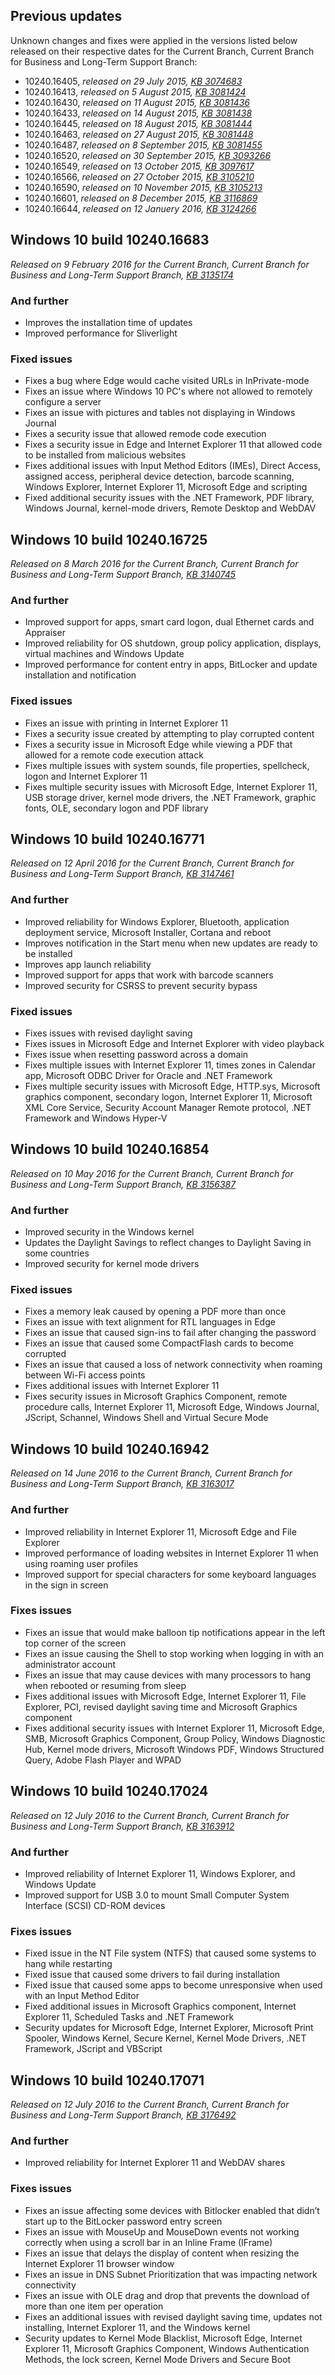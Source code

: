 ## Previous updates
Unknown changes and fixes were applied in the versions listed below released on their respective dates for the Current Branch, Current Branch for Business and Long-Term Support Branch:

- 10240.16405, _released on 29 July 2015, [KB 3074683](https://support.microsoft.com/?kbid=3074683)_
- 10240.16413, _released on 5 August 2015, [KB 3081424](https://support.microsoft.com/?kbid=3081424)_
- 10240.16430, _released on 11 August 2015, [KB 3081436](https://support.microsoft.com/?kbid=3081436)_
- 10240.16433, _released on 14 August 2015, [KB 3081438](https://support.microsoft.com/?kbid=3081438)_
- 10240.16445, _released on 18 August 2015, [KB 3081444](https://support.microsoft.com/?kbid=3081444)_
- 10240.16463, _released on 27 August 2015, [KB 3081448](https://support.microsoft.com/?kbid=3081448)_
- 10240.16487, _released on 8 September 2015, [KB 3081455](https://support.microsoft.com/?kbid=3081455)_
- 10240.16520, _released on 30 September 2015, [KB 3093266](https://support.microsoft.com/?kbid=3093266)_
- 10240.16549, _released on 13 October 2015, [KB 3097617](https://support.microsoft.com/?kbid=3097617)_
- 10240.16566, _released on 27 October 2015, [KB 3105210](https://support.microsoft.com/?kbid=3105210)_
- 10240.16590, _released on 10 November 2015, [KB 3105213](https://support.microsoft.com/?kbid=3105213)_
- 10240.16601, _released on 8 December 2015, [KB 3116869](https://support.microsoft.com/?kbid=3116869)_
- 10240.16644, _released on 12 Januery 2016, [KB 3124266](https://support.microsoft.com/?kbid=3124266)_

## Windows 10 build 10240.16683
_Released on 9 February 2016 for the Current Branch, Current Branch for Business and Long-Term Support Branch, [KB 3135174](https://support.microsoft.com/?kbid=3135174)_

### And further
- Improves the installation time of updates
- Improved performance for Sliverlight

### Fixed issues
- Fixes a bug where Edge would cache visited URLs in InPrivate-mode
- Fixes an issue where Windows 10 PC's where not allowed to remotely configure a server
- Fixes an issue with pictures and tables not displaying in Windows Journal
- Fixes a security issue that allowed remode code execution
- Fixes a security issue in Edge and Internet Explorer 11 that allowed code to be installed from malicious websites
- Fixes additional issues with Input Method Editors (IMEs), Direct Access, assigned access, peripheral device detection, barcode scanning, Windows Explorer, Internet Explorer 11, Microsoft Edge and scripting
- Fixed additional security issues with the .NET Framework, PDF library, Windows Journal, kernel-mode drivers, Remote Desktop and WebDAV

## Windows 10 build 10240.16725
_Released on 8 March 2016 for the Current Branch, Current Branch for Business and Long-Term Support Branch, [KB 3140745](https://support.microsoft.com/?kbid=3140745)_

### And further
- Improved support for apps, smart card logon, dual Ethernet cards and Appraiser
- Improved reliability for OS shutdown, group policy application, displays, virtual machines and Windows Update
- Improved performance for content entry in apps, BitLocker and update installation and notification

### Fixed issues
- Fixes an issue with printing in Internet Explorer 11
- Fixes a security issue created by attempting to play corrupted content
- Fixes a security issue in Microsoft Edge while viewing a PDF that allowed for a remote code execution attack
- Fixes multiple issues with system sounds, file properties, spellcheck, logon and Internet Explorer 11
- Fixes multiple security issues with Microsoft Edge, Internet Explorer 11, USB storage driver, kernel mode drivers, the .NET Framework, graphic fonts, OLE, secondary logon and PDF library

## Windows 10 build 10240.16771
_Released on 12 April 2016 for the Current Branch, Current Branch for Business and Long-Term Support Branch, [KB 3147461](https://support.microsoft.com/?kbid=3147461)_

### And further
- Improved reliability for Windows Explorer, Bluetooth, application deployment service, Microsoft Installer, Cortana and reboot
- Improves notification in the Start menu when new updates are ready to be installed
- Improves app launch reliability
- Improved support for apps that work with barcode scanners
- Improved security for CSRSS to prevent security bypass

### Fixed issues
- Fixes issues with revised daylight saving
- Fixes issues in Microsoft Edge and Internet Explorer with video playback
- Fixes issue when resetting password across a domain
- Fixes multiple issues with Internet Explorer 11, times zones in Calendar app, Microsoft ODBC Driver for Oracle and .NET Framework
- Fixes multiple security issues with Microsoft Edge, HTTP.sys, Microsoft graphics component, secondary logon, Internet Explorer 11, Microsoft XML Core Service, Security Account Manager Remote protocol, .NET Framework and Windows Hyper-V

## Windows 10 build 10240.16854
_Released on 10 May 2016 for the Current Branch, Current Branch for Business and Long-Term Support Branch, [KB 3156387](https://support.microsoft.com/?kbid=3156387)_

### And further
- Improved security in the Windows kernel
- Updates the Daylight Savings to reflect changes to Daylight Saving in some countries
- Improved security for kernel mode drivers

### Fixed issues
- Fixes a memory leak caused by opening a PDF more than once
- Fixes an issue with text alignment for RTL languages in Edge
- Fixes an issue that caused sign-ins to fail after changing the password
- Fixes an issue that caused some CompactFlash cards to become corrupted
- Fixes an issue that caused a loss of network connectivity when roaming between Wi-Fi access points
- Fixes additional issues with Internet Explorer 11
- Fixes security issues in Microsoft Graphics Component, remote procedure calls, Internet Explorer 11, Microsoft Edge, Windows Journal, JScript, Schannel, Windows Shell and Virtual Secure Mode

## Windows 10 build 10240.16942
_Released on 14 June 2016 to the Current Branch, Current Branch for Business and Long-Term Support Branch, [KB 3163017](https://support.microsoft.com/?kbid=3163017)_

### And further
- Improved reliability in Internet Explorer 11, Microsoft Edge and File Explorer
- Improved performance of loading websites in Internet Explorer 11 when using roaming user profiles
- Improved support for special characters for some keyboard languages in the sign in screen

### Fixes issues
- Fixes an issue that would make balloon tip notifications appear in the left top corner of the screen
- Fixes an issue causing the Shell to stop working when logging in with an administrator account
- Fixes an issue that may cause devices with many processors to hang when rebooted or resuming from sleep
- Fixes additional issues with Microsoft Edge, Internet Explorer 11, File Explorer, PCI, revised daylight saving time and Microsoft Graphics component
- Fixes additional security issues with Internet Explorer 11, Microsoft Edge, SMB, Microsoft Graphics Component, Group Policy, Windows Diagnostic Hub, Kernel mode drivers, Microsoft Windows PDF, Windows Structured Query, Adobe Flash Player and WPAD

## Windows 10 build 10240.17024
_Released on 12 July 2016 to the Current Branch, Current Branch for Business and Long-Term Support Branch, [KB 3163912](https://support.microsoft.com/?kbid=3163912)_

### And further
- Improved reliability of Internet Explorer 11, Windows Explorer, and Windows Update
- Improved support for USB 3.0 to mount Small Computer System Interface (SCSI) CD-ROM devices

### Fixes issues
- Fixed issue in the NT File system (NTFS) that caused some systems to hang while restarting
- Fixed issue that caused some drivers to fail during installation
- Fixed issue that caused some apps to become unresponsive when used with an Input Method Editor
- Fixed additional issues in Microsoft Graphics component, Internet Explorer 11, Scheduled Tasks and .NET Framework
- Security updates for Microsoft Edge, Internet Explorer, Microsoft Print Spooler, Windows Kernel, Secure Kernel, Kernel Mode Drivers, .NET Framework, JScript and VBScript

## Windows 10 build 10240.17071
_Released on 12 July 2016 to the Current Branch, Current Branch for Business and Long-Term Support Branch, [KB 3176492](https://support.microsoft.com/?kbid=3176492)_

### And further
- Improved reliability for Internet Explorer 11 and WebDAV shares

### Fixes issues
- Fixes an issue affecting some devices with Bitlocker enabled that didn’t start up to the BitLocker password entry screen
- Fixes an issue with MouseUp and MouseDown events not working correctly when using a scroll bar in an Inline Frame (IFrame)
- Fixes an issue that delays the display of content when resizing the Internet Explorer 11 browser window
- Fixes an issue in DNS Subnet Prioritization that was impacting network connectivity
- Fixes an issue with OLE drag and drop that prevents the download of more than one item per operation
- Fixes an additional issues with revised daylight saving time, updates not installing, Internet Explorer 11, and the Windows kernel
- Security updates to Kernel Mode Blacklist, Microsoft Edge, Internet Explorer 11, Microsoft Graphics Component, Windows Authentication Methods, the lock screen, Kernel Mode Drivers and Secure Boot